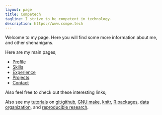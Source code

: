 ```yaml
---
layout: page
title: Competech
tagline: I strive to be competent in technology.
description: https://www.compe.tech
---
```


Welcome to my page. Here you will find some more information about me, and other shenanigans. 

Here are my main pages;

- [Profile](pages/profile.html)
- [Skills](pages/skills.html)
- [Experience](pages/experience.html)
- [Projects](pages/projects.html)
- [Contact](pages/contact.html)

Also feel free to check out these interesting links;

Also see my [tutorials](https://kbroman.org/pages/tutorials) on
[git/github](https://kbroman.org/github_tutorial),
[GNU make](https://kbroman.org/minimal_make),
[knitr](https://kbroman.org/knitr_knutshell),
[R packages](https://kbroman.org/pkg_primer),
[data organization](https://kbroman.org/dataorg),
and [reproducible research](https://kbroman.org/steps2rr).

